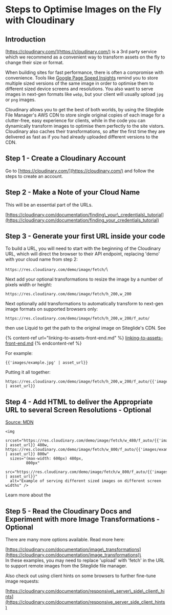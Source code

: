 # Steps to Optimise Images on the Fly with Cloudinary

## Introduction

[https://cloudinary.com/](https://cloudinary.com/) is a 3rd party service which we recommend as a convenient way to transform assets on the fly to change their size or format.

When building sites for fast performance, there is often a compromise with convenience. Tools like [Google Page](https://pagespeed.web.dev/)[ Speed Insights](https://pagespeed.web.dev/) remind you to store multiple sized versions of the same image in order to optimise them to different sized device screens and resolutions. You also want to serve images in next-gen formats like `webp`, but your client will usually upload `jpg` or `png` images.

Cloudinary allows you to get the best of both worlds, by using the Siteglide File Manager's AWS CDN to store single original copies of each image for a clutter-free, easy experience for clients, while in the code you can dynamically transform images to optimise them perfectly to the site vistors. Cloudinary also caches their transformations, so after the first time they are delivered as fast as if you had already uploaded different versions to the CDN.

## Step 1 - Create a Cloudinary Account

Go to [https://cloudinary.com/](https://cloudinary.com/) and follow the steps to create an account.

## Step 2 - Make a Note of your Cloud Name

This will be an essential part of the URLs.

[https://cloudinary.com/documentation/finding\_your\_credentials\_tutorial](https://cloudinary.com/documentation/finding_your_credentials_tutorial)

## Step 3 - Generate your first URL inside your code

To build a URL, you will need to start with the beginning of the Cloudinary URL, which will direct the browser to their API endpoint, replacing 'demo' with your cloud name from step 2:

`https://res.cloudinary.com/demo/image/fetch/`\\

Next add your optional transformations to resize the image by a number of pixels width or height:

`https://res.cloudinary.com/demo/image/fetch/h_200,w_200`

Next optionally add transformations to automatically transform to next-gen image formats on supported browsers only:

`https://res.cloudinary.com/demo/image/fetch/h_200,w_200/f_auto/`

then use Liquid to get the path to the original image on Siteglide's CDN. See

{% content-ref url="linking-to-assets-front-end.md" %}
[linking-to-assets-front-end.md](linking-to-assets-front-end.md)
{% endcontent-ref %}

For example:

`{{'images/example.jpg' | asset_url}}`

Putting it all together:

```liquid
https://res.cloudinary.com/demo/image/fetch/h_200,w_200/f_auto/{{'images/example.jpg' | asset_url}}

```

## Step 4 - Add HTML to deliver the Appropriate URL to several Screen Resolutions - Optional

[Source: MDN](https://developer.mozilla.org/en-US/docs/Learn/HTML/Multimedia_and_embedding/Responsive_images)

```liquid
<img
  srcset="https://res.cloudinary.com/demo/image/fetch/w_480/f_auto/{{'images/example.jpg' | asset_url}} 480w, https://res.cloudinary.com/demo/image/fetch/w_800/f_auto/{{'images/example.jpg' | asset_url}} 800w"
  sizes="(max-width: 600px) 480px,
         800px"
  src="https://res.cloudinary.com/demo/image/fetch/w_800/f_auto/{{'images/example.jpg' | asset_url}}"
  alt="Example of serving different sized images on different screen widths" />
```

Learn more about the

## Step 5 - Read the Cloudinary Docs and Experiment with more Image Transformations - Optional

There are many more options available. Read more here:

[https://cloudinary.com/documentation/image\_transformations](https://cloudinary.com/documentation/image_transformations)\
\
In these examples, you may need to replace 'upload' with 'fetch' in the URL to support remote images from the Siteglide file manager.

Also check out using client hints on some browsers to further fine-tune image requests:

[https://cloudinary.com/documentation/responsive\_server\_side\_client\_hints](https://cloudinary.com/documentation/responsive_server_side_client_hints)
